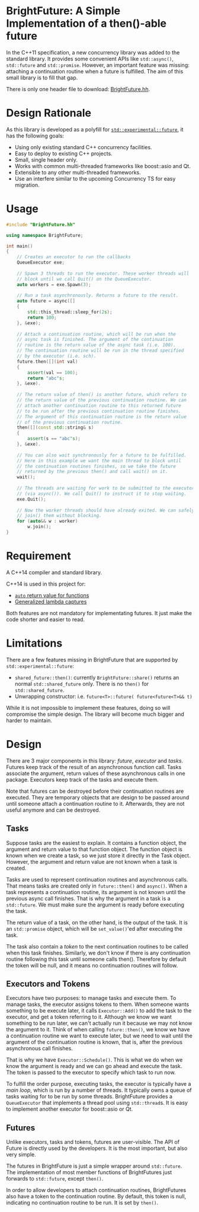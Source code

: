 # BrightFuture: A Simple Implementation of a then()-able future

In the C++11 specification, a new concurrency library was added to the
standard library. It provides some convenient APIs like `std::async()`,
`std::future` and `std::promise`. However, an important feature was missing:
attaching a continuation routine when a future is fulfilled. The aim of
this small library is to fill that gap.

There is only one header file to download: [BrightFuture.hh](BrightFuture.hh).

# Design Rationale

As this library is developed as a polyfill for [`std::experimental::future`](http://en.cppreference.com/w/cpp/experimental/future),
it has the following goals:

*   Using only existing standard C++ concurrency facilities.
*   Easy to deploy to existing C++ projects.
*   Small, single header only.
*   Works with common multi-threaded frameworks like boost::asio and Qt.
*   Extensible to any other multi-threaded frameworks.
*   Use an interfere similar to the upcoming Concurrency TS for easy
	migration.

# Usage

```C++
#include "BrightFuture.hh"

using namespace BrightFuture;

int main()
{
	// Creates an executor to run the callbacks
	QueueExecutor exe;
	
	// Spawn 3 threads to run the executor. These worker threads will
	// block until we call Quit() on the QueueExecutor.
	auto workers = exe.Spawn(3);
	
	// Run a task asynchronously. Returns a future to the result.
	auto future = async([]
	{
		std::this_thread::sleep_for(2s);
		return 100;
	}, &exe);
	
	// Attach a continuation routine, which will be run when the
	// async task is finished. The argument of the continuation
	// routine is the return value of the async task (i.e. 100).
	// The continuation routine will be run in the thread specified
	// by the executor (i.e. sch).
	future.then([](int val)
	{
		assert(val == 100);
		return "abc"s;
	}, &exe).
	
	// The return value of then() is another future, which refers to
	// the return value of the previous continuation routine. We can
	// attach another continuation routine to this returned future
	// to be run after the previous continuation routine finishes.
	// The argument of this continuation routine is the return value
	// of the previous continuation routine.
	then([](const std::string& s)
	{
		assert(s == "abc"s);
	}, &exe).
	
	// You can also wait synchronously for a future to be fulfilled.
	// Here in this example we want the main thread to block until
	// the continuation routines finishes, so we take the future
	// returned by the previous then() and call wait() on it.
	wait();
	
	// The threads are waiting for work to be submitted to the executor
	// (via async()). We call Quit() to instruct it to stop waiting.
	exe.Quit();
	
	// Now the worker threads should have already exited. We can safely
	// join() them without blocking.
	for (auto&& w : worker)
		w.join();
}
```

# Requirement

A C++14 compiler and standard library.

C++14 is used in this project for:
*   [`auto` return value for functions](https://isocpp.org/wiki/faq/cpp14-language#generalized-return)
*   [Generalized lambda captures](https://isocpp.org/wiki/faq/cpp14-language#lambda-captures)

Both features are not mandatory for implementating futures. It just make
the code shorter and easier to read.

# Limitations

There are a few features missing in BrightFuture that are supported by
`std::experimental::future`:

*   `shared_future::then()`: currently `BrightFuture::share()` returns
	an normal `std::shared_future` only. There is no `then()` for
	`std::shared_future`.
*   Unwrapping constructor: i.e. `future<T>::future( future<future<T>&& t)`

While it is not impossible to implement these features, doing so will
compromise the simple design. The library will become much bigger and
harder to maintain.

# Design

There are 3 major components in this library: _future_, _executor_ and
_tasks_. Futures keep track of the result of an asynchronous function call.
Tasks associate the argument, return values of these asynchronous calls in
one package. Executors keep track of the tasks and execute them.

Note that futures can be destroyed before their continuation routines
are executed. They are temporary objects that are design to be passed
around until someone attach a continuation routine to it. Afterwards,
they are not useful anymore and can be destroyed.

## Tasks

Suppose tasks are the easiest to explain. It contains a function object,
the argument and return value to that function object. The function object
is known when we create a task, so we just store it directly in the Task
object. However, the argument and return value are not known when a task
is created.

Tasks are used to represent continuation routines and asynchronous calls.
That means tasks are created only in `future::then()` and `async()`. When
a task represents a continuation routine, its argument is not known until
the previous async call finishes. That is why the argument in a task is
a `std::future`. We must make sure the argument is ready before executing
the task.

The return value of a task, on the other hand, is the output of the task.
It is an `std::promise` object, which will be `set_value()`'ed after
executing the task.

The task also contain a _token_ to the next continuation routines to be
called when this task finishes. Similarly, we don't know if there is
any continuation routine following this task until someone calls then().
Therefore by default the token will be null, and it means no continuation
routines will follow.

## Executors and Tokens

Executors have two purposes: to manage tasks and execute them. To manage
tasks, the executor assigns tokens to them. When someone wants something
to be execute later, it calls `Executor::Add()` to add the task to the
executor, and get a token referring to it. Although we know we want
something to be run later, we can't actually run it because we may not
know the argument to it. Think of when calling `future::then()`, we
know we have a continuation routine we want to execute later, but we
need to wait until the argument of the continuation routine is known,
that is, after the previous asynchronous call finishes.

That is why we have `Executor::Schedule()`. This is what we do when we
know the argument is ready and we can go ahead and execute the task.
The token is passed to the executor to specify which task to run now.

To fulfill the order purpose, executing tasks, the executor is typically
have a _main loop_, which is run by a number of threads. It typically
owns a queue of tasks waiting for to be run by some threads. BrightFuture
provides a `QueueExecutor` that implements a thread pool using
`std::thread`s. It is easy to implement another executor for boost::asio
or Qt.

## Futures

Unlike executors, tasks and tokens, futures are user-visible. The API of
Future is directly used by the developers. It is the most important, but
also very simple.

The futures in BrightFuture is just a simple wrapper around `std::future`.
The implementation of most member functions of BrightFutures just forwards
to `std::future`, except `then()`.

In order to allow developers to attach continuation routines, BrightFutures
also have a token to the continuation routine. By default, this token is
null, indicating no continuation routine to be run. It is set by `then()`.
